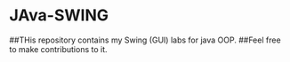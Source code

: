 # JAva-SWING
##THis repository contains my Swing (GUI) labs for java OOP.
##Feel free to make contributions to it.
